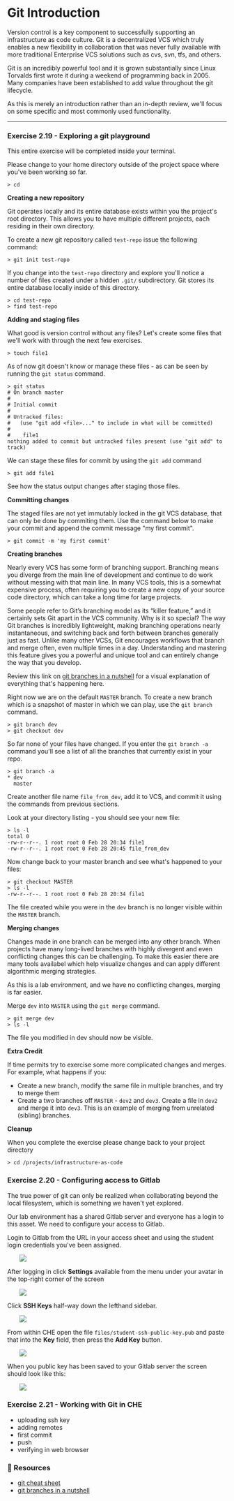 # Git Introduction

Version control is a key component to successfully supporting an infrastructure as code culture.
Git is a decentralized VCS which truly enables a new flexibility in collaboration that was never
fully available with more traditional Enterprise VCS solutions such as cvs, svn, tfs, and others.

Git is an incredibly powerful tool and it is grown substantially since Linux Torvalds first wrote it
during a weekend of programming back in 2005.  Many companies have been established to add value
throughout the git lifecycle.  

As this is merely an introduction rather than an in-depth review, we'll focus on some specific and
most commonly used functionality.

<hr>

###  Exercise 2.19 - Exploring a git playground

This entire exercise will be completed inside your terminal.

Please change to your home directory outside of the project space where you've been working so far.

```
> cd
```

**Creating a new repository**

Git operates locally and its entire database exists within you the project's root directory.
This allows you to have multiple different projects, each residing in their own directory.

To create a new git repository called `test-repo` issue the following command:

```
> git init test-repo
```

If you change into the `test-repo` directory and explore you'll notice a number of files created
under a hidden `.git/` subdirectory.  Git stores its entire database locally inside of this directory.

```
> cd test-repo
> find test-repo
```


**Adding and staging files**

What good is version control without any files?  Let's create some files that we'll work with through
the next few exercises.  

```
> touch file1 
```

As of now git doesn't know or manage these files - as can be seen by running the `git status` command.

```
> git status 
# On branch master
#
# Initial commit
#
# Untracked files:
#   (use "git add <file>..." to include in what will be committed)
#
#    file1
nothing added to commit but untracked files present (use "git add" to track)
```

We can stage these files for commit by using the `git add` command

```
> git add file1 
```

See how the status output changes after staging those files.


**Committing changes**

The staged files are not yet immutably locked in the git VCS database, that can only be done
by commiting them.  Use the command below to make your commit and append the commit message 
"my first commit".

```
> git commit -m 'my first commit'
```


**Creating branches**

Nearly every VCS has some form of branching support. Branching means you diverge from the main line 
of development and continue to do work without messing with that main line. In many VCS tools, this 
is a somewhat expensive process, often requiring you to create a new copy of your source code directory, 
which can take a long time for large projects.

Some people refer to Git’s branching model as its “killer feature,” and it certainly sets Git apart in 
the VCS community. Why is it so special? The way Git branches is incredibly lightweight, making branching 
operations nearly instantaneous, and switching back and forth between branches generally just as fast. Unlike 
many other VCSs, Git encourages workflows that branch and merge often, even multiple times in a day. 
Understanding and mastering this feature gives you a powerful and unique tool and can entirely change the way 
that you develop.

Review this link on [git branches in a nutshell](https://git-scm.com/book/en/v2/Git-Branching-Branches-in-a-Nutshell)
for a visual explanation of everything that's happening here.

Right now we are on the default `MASTER` branch.  To create a new branch which is a snapshot of master in which
we can play, use the `git branch` command.

```
> git branch dev
> git checkout dev
```

So far none of your files have changed.  If you enter the `git branch -a` command you'll see a list of all the branches
that currently exist in your repo.

```
> git branch -a
* dev
  master
```

Create another file name `file_from_dev`, add it to VCS, and commit it using the commands from previous sections.

Look at your directory listing - you should see your new file:

```
> ls -l
total 0
-rw-r--r--. 1 root root 0 Feb 28 20:34 file1
-rw-r--r--. 1 root root 0 Feb 28 20:45 file_from_dev
```

Now change back to your master branch and see what's happened to your files:

```
> git checkout MASTER
> ls -l 
-rw-r--r--. 1 root root 0 Feb 28 20:34 file1
```

The file created while you were in the `dev` branch is no longer visible within the `MASTER` branch.


**Merging changes**

Changes made in one branch can be merged into any other branch.  When projects have many long-lived
branches with highly divergent and even conflicting changes this can be challenging.  To make this
easier there are many tools availabel which help visualize changes and can apply different algorithmic
merging strategies.

As this is a lab environment, and we have no conflicting changes, merging is far easier.

Merge `dev` into `MASTER` using the `git merge` command.

```
> git merge dev
> ls -l 
```

The file you modified in dev should now be visible.


**Extra Credit**

If time permits try to exercise some more complicated changes and merges.  For example, what happens if
you:

* Create a new branch, modify the same file in multiple branches, and try to merge them
* Create a two branches off `MASTER` - `dev2` and `dev3`.  Create a file in `dev2` and merge it into `dev3`.
  This is an example of merging from unrelated (sibling) branches.


**Cleanup**


When you complete the exercise please change back to your project directory

```
> cd /projects/infrastructure-as-code
```


###  Exercise 2.20 - Configuring access to Gitlab

The true power of git can only be realized when collaborating beyond the local filesystem, which is
something we haven't yet explored.

Our lab environment has a shared Gitlab server and everyone has a login to this asset.  We need to
configure your access to Gitlab.

Login to Gitlab from the URL in your access sheet and using the student login credentials you've
been assigned.

<img src="/images/ansible_essentials/gitlab_login.png" style="margin-left:2em;max-width:70%;">

After logging in click **Settings** available from the menu under your avatar in the top-right corner
of the screen

<img src="/images/ansible_essentials/gitlab_dashboard.png" style="margin-left:2em;max-width:70%;">

Click **SSH Keys** half-way down the lefthand sidebar.

<img src="/images/ansible_essentials/gitlab_settings.png" style="margin-left:2em;max-width:70%;">

From within CHE open the file `files/student-ssh-public-key.pub` and paste that into the **Key** field,
then press the **Add Key** button.

<img src="/images/ansible_essentials/gitlab_add_ssh_key.png" style="margin-left:2em;max-width:70%;">

When you public key has been saved to your Gitlab server the screen should look like this:

<img src="/images/ansible_essentials/gitlab_ssh_keys.png" style="margin-left:2em;max-width:70%;">



###  Exercise 2.21 - Working with Git in CHE



- uploading ssh key
- adding remotes
- first commit
- push
- verifying in web browser



### 📗 Resources

 - [git cheat sheet](https://services.github.com/on-demand/downloads/github-git-cheat-sheet.pdf)
 - [git branches in a nutshell](https://git-scm.com/book/en/v2/Git-Branching-Branches-in-a-Nutshell)

